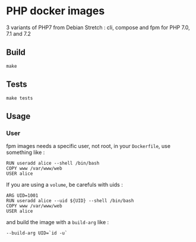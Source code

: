 PHP docker images
=================

3 variants of PHP7 from Debian Stretch : cli, compose and fpm
for PHP 7.0, 7.1 and 7.2


Build
-----

    make

Tests
-----

    make tests

Usage
-----

### User

fpm images needs a specific user, not root, in your `Dockerfile`, use something like :

    RUN useradd alice --shell /bin/bash
    COPY www /var/www/web
    USER alice

If you are using a `volume`, be carefuls with uids :

    ARG UID=1001
    RUN useradd alice --uid ${UID} --shell /bin/bash
    COPY www /var/www/web
    USER alice

and build the image with a `build-arg` like :

    --build-arg UID=`id -u`

